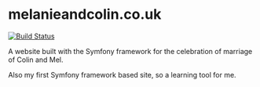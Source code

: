 # melanieandcolin.co.uk

[![Build Status](https://travis-ci.org/colsil/melanieandcolin.co.uk.svg?branch=master)](https://travis-ci.org/colsil/melanieandcolin.co.uk)

A website built with the Symfony framework for the celebration of marriage of Colin and Mel. 

Also my first Symfony framework based site, so a learning tool for me.
